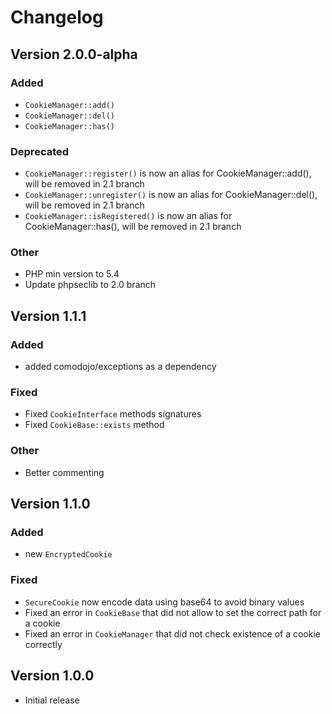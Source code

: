 # Changelog

## Version 2.0.0-alpha

### Added
- `CookieManager::add()`
- `CookieManager::del()`
- `CookieManager::has()`

### Deprecated
- `CookieManager::register()` is now an alias for CookieManager::add(), will be removed in 2.1 branch
- `CookieManager::unregister()` is now an alias for CookieManager::del(), will be removed in 2.1 branch
- `CookieManager::isRegistered()` is now an alias for CookieManager::has(), will be removed in 2.1 branch

### Other
- PHP min version to 5.4
- Update phpseclib to 2.0 branch

## Version 1.1.1

### Added
- added comodojo/exceptions as a dependency

### Fixed
- Fixed `CookieInterface` methods signatures
- Fixed `CookieBase::exists` method

### Other
- Better commenting

## Version 1.1.0

### Added
- new `EncryptedCookie`

### Fixed
- `SecureCookie` now encode data using base64 to avoid binary values
- Fixed an error in `CookieBase` that did not allow to set the correct path for a cookie
- Fixed an error in `CookieManager` that did not check existence of a cookie correctly

## Version 1.0.0

- Initial release
